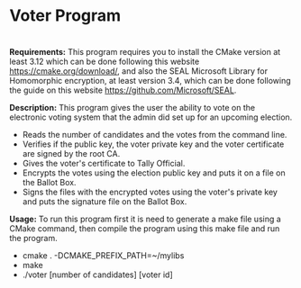 # **Voter Program** <h1>

**Requirements:**
This program requires you to install the CMake version at least 3.12 which can
be done following this website https://cmake.org/download/, and also the SEAL
Microsoft Library for Homomorphic encryption, at least version 3.4, which can be
done following the guide on this website https://github.com/Microsoft/SEAL.

**Description:**
This program gives the user the ability to vote on the electronic voting system
that the admin did set up for an upcoming election.
* Reads the number of candidates and the votes from the command line.
* Verifies if the public key, the voter private key and the voter certificate
are signed by the root CA.
* Gives the voter's certificate to Tally Official.
* Encrypts the votes using the election public key and puts it on a file on
the Ballot Box.
* Signs the files with the encrypted votes using the voter's private key and
puts the signature file on the Ballot Box.

**Usage:**
To run this program first it is need to generate a make file using a CMake
command, then compile the program using this make file and run the program.
* cmake . -DCMAKE_PREFIX_PATH=~/mylibs
* make
* ./voter [number of candidates] [voter id]
